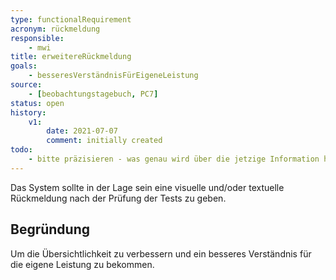 ```yaml
---
type: functionalRequirement
acronym: rückmeldung
responsible:
    - mwi
title: erweitereRückmeldung
goals:
    - besseresVerständnisFürEigeneLeistung
source:
    - [beobachtungstagebuch, PC7]
status: open
history:
    v1:
        date: 2021-07-07
        comment: initially created
todo:
    - bitte präzisieren - was genau wird über die jetzige Information hinaus gewünscht?
---
```


Das System sollte in der Lage sein eine visuelle und/oder textuelle Rückmeldung nach der Prüfung der Tests zu geben.

## Begründung

Um die Übersichtlichkeit zu verbessern und ein besseres Verständnis für die eigene Leistung zu bekommen.